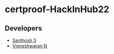 # certproof-HackInHub22






## Developers
* [Santhosh S](https://github.com/Santhoshnov) 
* [Vigneshwaran N](https://github.com/Vigneshwaran2605)

